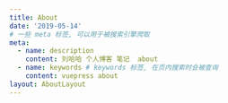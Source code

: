 ```yaml
---
title: About
date: '2019-05-14'
# 一些 meta 标签, 可以用于被搜索引擎爬取
meta:
  - name: description
    content: 刘哈哈 个人博客 笔记  about
  - name: keywords # keywords 标签, 在页内搜索时会被查询
    content: vuepress about
layout: AboutLayout
---
```

